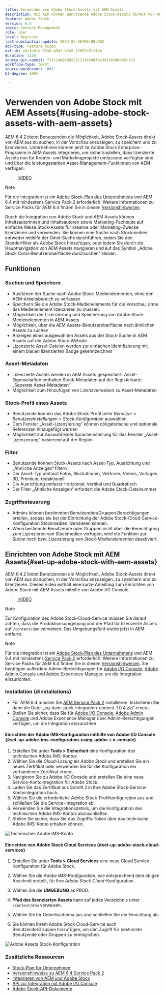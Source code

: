 ```yaml
---
title: Verwenden von Adobe Stock-Assets mit AEM Assets
description: Mit AEM können Benutzende Adobe Stock-Assets direkt von AEM aus suchen, in der Vorschau anzeigen, speichern und lizenzieren. Unternehmen können jetzt ihr Adobe Stock Enterprise-Programm in AEM Assets integrieren, um sicherzustellen, dass lizenzierte Assets nun für Kreativ- und Marketingprojekte umfassend verfügbar sind und über die leistungsstarken Asset-Management-Funktionen von AEM verfügen.
feature: Adobe Stock
version: 6.5
topic: Content Management
role: User
level: Beginner
last-substantial-update: 2022-06-26T00:00:00Z
doc-type: Feature Video
exl-id: a3c3a01e-97a6-494f-b7a9-22057e91f4eb
duration: 1130
source-git-commit: f23c2ab86d42531113690df2e342c65060b5c7cd
workflow-type: tm+mt
source-wordcount: '861'
ht-degree: 100%

---
```


# Verwenden von Adobe Stock mit AEM Assets{#using-adobe-stock-assets-with-aem-assets}

AEM 6.4.2 bietet Benutzenden die Möglichkeit, Adobe Stock-Assets direkt von AEM aus zu suchen, in der Vorschau anzuzeigen, zu speichern und zu lizenzieren. Unternehmen können jetzt ihr Adobe Stock Enterprise-Programm in AEM Assets integrieren, um sicherzustellen, dass lizenzierte Assets nun für Kreativ- und Marketingprojekte umfassend verfügbar sind und über die leistungsstarken Asset-Management-Funktionen von AEM verfügen.

>[!VIDEO](https://video.tv.adobe.com/v/24678?quality=12&learn=on)

>[!NOTE]
>
>Für die Integration ist ein [Adobe Stock-Plan des Unternehmens](https://stockenterprise.adobe.com/de/home.html) und AEM 6.4 mit mindestens Service Pack 2 erforderlich. Weitere Informationen zu Service Packs für AEM 6.4 finden Sie in diesen [Versionshinweisen](https://helpx.adobe.com/de/experience-manager/6-4/release-notes/sp-release-notes.html).

Durch die Integration von Adobe Stock und AEM Assets können Inhaltsautorinnen und Inhaltsautoren sowie Marketing-Fachleute auf einfache Weise Stock-Assets für kreative oder Marketing-Zwecke lizenzieren und verwenden. Sie können eine Suche nach Stockmedien entweder mithilfe der Omni-Suche durchführen, indem Sie den Standortfilter als Adobe Stock hinzufügen, oder indem Sie durch die Hauptnavigation von AEM Assets navigieren und auf das Symbol „Adobe Stock Coral-Benutzeroberfläche durchsuchen“ klicken.

## Funktionen

### Suchen und Speichern

* Ausführen der Suche nach Adobe Stock-Medienelementen, ohne den AEM-Arbeitsbereich zu verlassen
* Speichern Sie die Adobe Stock-Medienelemente für die Vorschau, ohne das Medienelement lizenzieren zu müssen.
* Möglichkeit der Lizenzierung und Speicherung von Adobe Stock-Medienelementen in AEM Assets
* Möglichkeit, über die AEM Assets-Benutzeroberfläche nach ähnlichen Assets zu suchen
* Anzeigen eines ausgewählten Assets aus der Stock-Suche in AEM Assets auf der Adobe Stock-Website
* Lizenzierte Asset-Dateien werden zur einfachen Identifizierung mit einem blauen lizenzierten Badge gekennzeichnet

### Asset-Metadaten

* Lizenzierte Assets werden in AEM Assets gespeichert. Asset-Eigenschaften enthalten Stock-Metadaten auf der Registerkarte „Separate Asset-Metadaten“
* Möglichkeit zum Hinzufügen von Lizenzverweisen zu Asset-Metadaten

### Stock-Profil eines Assets

* Benutzende können das Adobe Stock-Profil unter *Benutzer > Benutzereinstellungen > Stock-Konfiguration* auswählen
* Dem Fenster „Asset-Lizenzierung“ können obligatorische und optionale Referenzen hinzugefügt werden
* Möglichkeit zur Auswahl einer Spracheinstellung für das Fenster „Asset-Lizenzierung“ basierend auf der Region

### Filter

* Benutzende können Stock-Assets nach Asset-Typ, Ausrichtung und „Ähnliche Anzeigen“ filtern
* Der Asset-Typ umfasst Fotos, Illustrationen, Vektoren, Videos, Vorlagen, 3D, Premium, redaktionell
* Die Ausrichtung umfasst Horizontal, Vertikal und Quadratisch
* Der Filter „Ähnliche Anzeigen“ erfordert die Adobe Stock-Dateinummer

### Zugriffssteuerung

* Admins können bestimmten Benutzenden/Gruppen Berechtigungen erteilen, sodass sie bei der Einrichtung der Adobe Stock-Cloud-Service-Konfiguration Stockmedien lizenzieren können.
* Wenn bestimmte Benutzende oder Gruppen nicht über die Berechtigung zum Lizenzieren von Stockmedien verfügen, wird die Funktion zur *Suche nach bzw. Lizenzierung von Stock-Medienelementen* deaktiviert.

## Einrichten von Adobe Stock mit AEM Assets{#set-up-adobe-stock-with-aem-assets}

AEM 6.4.2 bietet Benutzenden die Möglichkeit, Adobe Stock-Assets direkt von AEM aus zu suchen, in der Vorschau anzuzeigen, zu speichern und zu lizenzieren. Dieses Video enthält eine kurze Anleitung zum Einrichten von Adobe Stock mit AEM Assets mithilfe von Adobe I/O Console.

>[!VIDEO](https://video.tv.adobe.com/v/25043?quality=12&learn=on)

>[!NOTE]
>
>Zur Konfiguration des Adobe Stock-Cloud-Service müssen Sie darauf achten, dass die Produktionsumgebung und der Pfad für lizenzierte Assets auf `/content/dam` verweisen. Das Umgebungsfeld wurde jetzt in AEM entfernt.

>[!NOTE]
>
>Für die Integration ist ein [Adobe Stock-Plan des Unternehmens](https://stockenterprise.adobe.com/de/home.html) und AEM 6.4 mit mindestens [Service Pack 2](https://experience.adobe.com/#/downloads/content/software-distribution/en/aem.html?fulltext=AEM*+6*+4*+Service*+Pack*&amp;2_group.propertyvalues.property=.%2Fjcr%3Acontent%2Fmetadata%2Fdc%3Aversion&amp;2_group.propertyvalues.operation=equals&amp;2_group.propertyvalues.0_values=target-version%3Aaem%2F6-4&amp;3_group.propertyvalues.property=.%2Fjcr%3Acontent%2Fmetadata%2Fdc%3AsoftwareType&amp;3_group.propertyvalues.operation=equals&amp;3_group.propertyvalues.0_values=software-type%3Aservice-and-cumulative-fix&amp;orderby=%40jcr%3Acontent%2Fmetadata%2Fdc%3Atitle&amp;orderby.sort=asc&amp;layout=list&amp;p.offset=0&amp;p.limit=24) erforderlich. Weitere Informationen zu Service Packs für AEM 6.4 finden Sie in diesen [Versionshinweisen](https://helpx.adobe.com/de/experience-manager/6-4/release-notes/sp-release-notes.html). Sie benötigen außerdem Admin-Berechtigungen für [Adobe I/O Console](https://console.adobe.io/), [Adobe Admin Console](https://adminconsole.adobe.com/) und Adobe Experience Manager, um die Integration einzurichten.

### Installation {#installations}

* Für AEM 6.4 müssen Sie [AEM Service Pack 2](https://experience.adobe.com/#/downloads/content/software-distribution/en/aem.html?fulltext=AEM*+6*+4*+Service*+Pack*&amp;2_group.propertyvalues.property=.%2Fjcr%3Acontent%2Fmetadata%2Fdc%3Aversion&amp;2_group.propertyvalues.operation=equals&amp;2_group.propertyvalues.0_values=target-version%3Aaem%2F6-4&amp;3_group.propertyvalues.property=.%2Fjcr%3Acontent%2Fmetadata%2Fdc%3AsoftwareType&amp;3_group.propertyvalues.operation=equals&amp;3_group.propertyvalues.0_values=software-type%3Aservice-and-cumulative-fix&amp;orderby=%40jcr%3Acontent%2Fmetadata%2Fdc%3Atitle&amp;orderby.sort=asc&amp;layout=list&amp;p.offset=0&amp;p.limit=24) installieren. Installieren Sie dann die Datei „cq-dam-stock-integration-content-1.0.4.zip“ erneut.
* Stellen Sie sicher, dass Sie für [Adobe I/O Console](https://console.adobe.io/), [Adobe Admin Console](https://adminconsole.adobe.com/) und Adobe Experience Manager über Admin-Berechtigungen verfügen, um die Integration einzurichten.

#### Einrichten der Adobe IMS-Konfiguration mithilfe von Adobe I/O Console {#set-up-adobe-ims-configuration-using-adobe-i-o-console}

1. Erstellen Sie unter **Tools > Sicherheit** eine Konfiguration des technischen Adobe IMS-Kontos
2. Wählen Sie die *Cloud-Lösung* als *Adobe Stock* und erstellen Sie ein neues Zertifikat oder verwenden Sie für die Konfiguration ein vorhandenes Zertifikat erneut.
3. Navigieren Sie zu Adobe I/O Console und erstellen Sie eine neue Service-Kontointegration für *Adobe Stock*.
4. Laden Sie das Zertifikat aus Schritt 2 in Ihre Adobe Stock-Service-Kontointegration hoch.
5. Wählen Sie die erforderliche Adobe Stock-Profilkonfiguration aus und schließen Sie die Service-Integration ab.
6. Verwenden Sie die Integrationsdetails, um die Konfiguration des technischen Adobe IMS-Kontos abzuschließen.
7. Stellen Sie sicher, dass Sie das Zugriffs-Token über das technische Adobe IMS-Konto erhalten können.

![Technisches Adobe IMS-Konto](assets/screen_shot_2018-10-22at12219pm.png)

#### Einrichten von Adobe Stock Cloud Services {#set-up-adobe-stock-cloud-services}

1. Erstellen Sie unter **Tools > Cloud Services** eine neue Cloud Service-Konfiguration für Adobe Stock.
2. Wählen Sie die *Adobe IMS-Konfiguration*, wie entsprechend dem obigen Abschnitt erstellt, für Ihre *Adobe Stock Cloud*-Konfiguration.

3. Wählen Sie die **UMGEBUNG** as PROD.
4. **Pfad des lizenzierten Assets** kann auf jedes Verzeichnis unter `/content/dam` verweisen.
5. Wählen Sie Ihr Gebietsschema aus und schließen Sie die Einrichtung ab.
6. Sie können Ihrem Adobe Stock Cloud-Service auch Benutzende/Gruppen hinzufügen, um den Zugriff für bestimmte Benutzende oder Gruppen zu ermöglichen.

![Adobe Assets Stock-Konfiguration](assets/screen_shot_2018-10-22at12425pm.png)

### Zusätzliche Ressourcen

* [Stock-Plan für Unternehmen](https://stockenterprise.adobe.com/de/home.html)
* [Versionshinweise zu AEM 6.4 Service Pack 2](https://experienceleague.adobe.com/docs/experience-manager-65/release-notes/release-notes.html?lang=de)
* [Integrieren von AEM und Adobe Stock](https://experienceleague.adobe.com/docs/experience-manager-65/assets/using/aem-assets-adobe-stock.html?lang=de)
* [API zur Integration mit Adobe I/O Console](https://www.adobe.io/apis/cloudplatform/console/authentication/gettingstarted.html)
* [Adobe Stock-API-Dokumente](https://www.adobe.io/apis/creativecloud/stock/docs.html)
